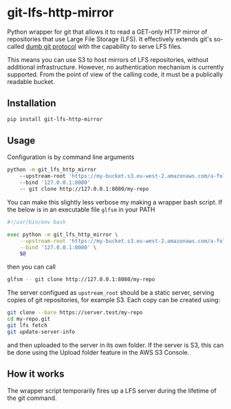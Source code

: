 # git-lfs-http-mirror

Python wrapper for git that allows it to read a GET-only HTTP mirror of repositories that use Large File Storage (LFS). It effectively extends git's so-called [dumb git protocol](https://git-scm.com/book/en/v2/Git-on-the-Server-The-Protocols#_dumb_http) with the capability to serve LFS files.

This means you can use S3 to host mirrors of LFS repositories, without additional infrastructure. However, no authentication mechanism is currently supported. From the point of view of the calling code, it must be a publically readable bucket.


## Installation

```bash
pip install git-lfs-http-mirror
```


## Usage

Configuration is by command line arguments

```bash
python -m git_lfs_http_mirror
    --upstream-root 'https://my-bucket.s3.eu-west-2.amazonaws.com/a-folder'
    --bind '127.0.0.1:8080'
    -- git clone http://127.0.0.1:8080/my-repo
```

You can make this slightly less verbose my making a wrapper bash script. If the below is in an executable file `glfsm` in your PATH

```bash
#!/usr/bin/env bash

exec python -m git_lfs_http_mirror \
    --upstream-root 'https://my-bucket.s3.eu-west-2.amazonaws.com/a-folder' \
    --bind '127.0.0.1:8080' \
    $@
```

then you can call

```bash
glfsm -- git clone http://127.0.0.1:8080/my-repo
````

The server configued as `upstream_root` should be a static server, serving copies of git repositories, for example S3. Each copy can be created using:

```bash
git clone --bare https://server.test/my-repo
cd my-repo.git
git lfs fetch
git update-server-info
````

and then uploaded to the server in its own folder. If the server is S3, this can be done using the Upload folder feature in the AWS S3 Console.


## How it works

The wrapper script temporarily fires up a LFS server during the lifetime of the git command.
